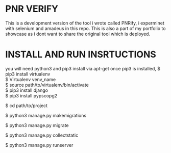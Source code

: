 <h1>PNR VERIFY</h1>
This is a development version of the tool i wrote called PNRify, i experminet with selenium and amadeus in this repo.
This is also a part of my portfolio to showcase as i dont want to share the original tool which is deployed.

<h1>INSTALL AND RUN INSRTUCTIONS</h1>
you will need python3 and pip3
install via apt-get 
once pip3 is installed, 
$ pip3 install virtualenv 
<br />
$ Virtualenv venv_name
  <br />
$ source path/to/virtualenv/bin/activate
  <br />
$ pip3 install django
  <br />
$ pip3 install pypscopg2
  <br />
  
$ cd path/to/project
  <br />

$ python3 manage.py makemigrations
  <br />

$ python3 manage.py migrate
  <br />

$ python3 manage.py collectstatic
  <br />

$ python3 manage.py runserver
  <br />
